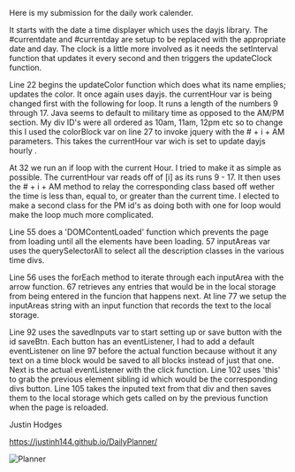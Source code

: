 Here is my submission for the daily work calender.

It starts with the date a time displayer which uses the dayjs library. The #currentdate
and #currentday are setup to be replaced with the appropriate date and day. The clock is a little more
involved as it needs the setInterval function that updates it every second and then triggers the updateClock function.

Line 22 begins the updateColor function which does what its name emplies; updates the color. It once again uses dayjs. the currentHour var is being changed first with the following for loop. It runs a length of the numbers 9 through 17. Java seems to default to military time as opposed to the AM/PM section. My div ID's were all ordered as
10am, 11am, 12pm etc so to change this I used the colorBlock var on line 27 to invoke jquery with the # + i + AM parameters. This takes the currentHour var wich is set to update dayjs hourly .

At 32 we run an if loop with the current Hour. I tried to make it as simple as possible.
The currentHour var reads off of [i] as its runs 9 - 17. It then uses the # + i + AM method to relay
the corresponding class based off wether the time is less than, equal to, or greater than the current time.
I elected to make a second class for the PM id's as doing both with one for loop would make the loop much more complicated.

Line 55 does a 'DOMContentLoaded' function which prevents the page from loading until all the elements have been loading.
57 inputAreas var uses the querySelectorAll to select all the description classes in the various time divs.

Line 56 uses the forEach method to iterate through each inputArea with the arrow function. 67 retrieves any entries that would be in the local storage from being entered in the funcion that happens next. At line 77 we setup the inputAreas string with an input function that records the text to the local storage.

Line 92 uses the savedInputs var to start setting up or save button with the id saveBtn. Each button has an eventListener, I had to add a default eventListener on line 97 before the actual function because without it any text on a time block would be saved to all blocks instead of just that one. Next is the actual eventListener with the click function. Line 102 uses 'this' to grab the previous element sibling id which would be the corresponding divs button. Line 105 takes the inputed text from that div and then saves them to the local storage which gets called on by the previous function when the page is reloaded.

Justin Hodges


https://justinh144.github.io/DailyPlanner/


![Planner](https://github.com/Justinh144/DailyPlanner/assets/146400241/025d5b6c-6ea0-4604-bff5-3e3cfa9129de)


